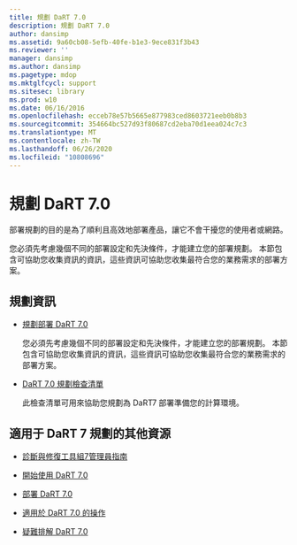 ```yaml
---
title: 規劃 DaRT 7.0
description: 規劃 DaRT 7.0
author: dansimp
ms.assetid: 9a60cb08-5efb-40fe-b1e3-9ece831f3b43
ms.reviewer: ''
manager: dansimp
ms.author: dansimp
ms.pagetype: mdop
ms.mktglfcycl: support
ms.sitesec: library
ms.prod: w10
ms.date: 06/16/2016
ms.openlocfilehash: ecceb78e57b5665e877983ced8603721eeb0b8b3
ms.sourcegitcommit: 354664bc527d93f80687cd2eba70d1eea024c7c3
ms.translationtype: MT
ms.contentlocale: zh-TW
ms.lasthandoff: 06/26/2020
ms.locfileid: "10808696"
---
```

# 規劃 DaRT 7.0


部署規劃的目的是為了順利且高效地部署產品，讓它不會干擾您的使用者或網路。

您必須先考慮幾個不同的部署設定和先決條件，才能建立您的部署規劃。 本節包含可協助您收集資訊的資訊，這些資訊可協助您收集最符合您的業務需求的部署方案。

## 規劃資訊


-   [規劃部署 DaRT 7.0](planning-to-deploy-dart-70.md)

    您必須先考慮幾個不同的部署設定和先決條件，才能建立您的部署規劃。 本節包含可協助您收集資訊的資訊，這些資訊可協助您收集最符合您的業務需求的部署方案。

-   [DaRT 7.0 規劃檢查清單](dart-70-planning-checklist-dart-7.md)

    此檢查清單可用來協助您規劃為 DaRT7 部署準備您的計算環境。

## <a href="" id="other-resources-for-dart-7-planning-"></a>適用于 DaRT 7 規劃的其他資源


-   [診斷與修復工具組7管理員指南](index.md)

-   [開始使用 DaRT 7.0](getting-started-with-dart-70-new-ia.md)

-   [部署 DaRT 7.0](deploying-dart-70-new-ia.md)

-   [適用於 DaRT 7.0 的操作](operations-for-dart-70-new-ia.md)

-   [疑難排解 DaRT 7.0](troubleshooting-dart-70-new-ia.md)

 

 





